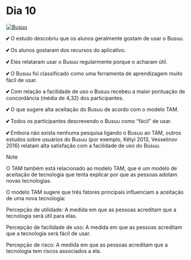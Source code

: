 # Dia 10

[![Busuu](https://img.shields.io/badge/Busuu-Idiomas-blue.svg)](https://www.busuu.com/)

💕 O estudo descobriu que os alunos geralmente gostam de usar o Busuu. 

💕 Os alunos gostaram dos recursos do aplicativo. 

💕 Eles relataram usar o Busuu regularmente porque o acharam útil. 

💕 O Busuu foi classificado como uma ferramenta de aprendizagem muito fácil de usar. 

💕 Com relação a facilidade de uso o Busuu recebeu a maior pontuação de concordância (média de 4,32) dos participantes. 

💕 O que sugere alta aceitação do Busuu de acordo com o modelo TAM. 

💕 Todos os participantes descrevendo o Busuu como “fácil” de usar. 

💕 Embora não exista nenhuma pesquisa ligando o Busuu ao TAM, outros estudos sobre usuários do Busuu (por exemplo, Kétyi 2013, Vesselinov 2016) relatam alta satisfação com a facilidade de uso do Busuu.

> [!NOTE] 
> 
> O TAM também está relacionado ao modelo TAM, que é um modelo de aceitação de tecnologia que tenta explicar por que as pessoas adotam novas tecnologias.
>
> O modelo TAM sugere que três fatores principais influenciam a aceitação de uma nova tecnologia:
>
> Percepção de utilidade: A medida em que as pessoas acreditam que a tecnologia será útil para elas.
> 
> Percepção de facilidade de uso: A medida em que as pessoas acreditam que a tecnologia será fácil de usar.
> 
> Percepção de risco: A medida em que as pessoas acreditam que a tecnologia tem riscos associados a ela.
